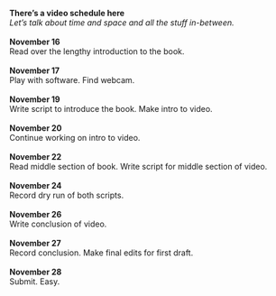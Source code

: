 <b>There’s a video schedule here</b><br>
<i>Let’s talk about time and space and all the stuff in-between.</i><br><br>
<b>November 16</b><br>
Read over the lengthy introduction to the book.<br><br>
<b>November 17</b><br>
Play with software. Find webcam.<br><br>
<b>November 19</b><br>
Write script to introduce the book. Make intro to video.<br><br>
<b>November 20</b><br>
Continue working on intro to video.<br><br>
<b>November 22</b><br>
Read middle section of book. Write script for middle section of video.<br><br>
<b>November 24</b><br>
Record dry run of both scripts.<br><br>
<b>November 26</b><br>
Write conclusion of video.<br><br>
<b>November 27</b><br>
Record conclusion. Make final edits for first draft.<br><br>
<b>November 28</b><br>
Submit. Easy.


